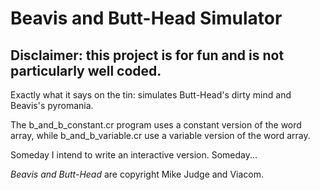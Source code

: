 # Beavis and Butt-Head Simulator

## Disclaimer: this project is for fun and is not particularly well coded.

Exactly what it says on the tin: simulates Butt-Head's dirty mind and Beavis's pyromania.

The b\_and\_b\_constant.cr program uses a constant version of the word array, while  b\_and\_b_variable.cr use a variable version of the word array.

Someday I intend to write an interactive version. Someday...

*Beavis and Butt-Head* are copyright Mike Judge and Viacom.
